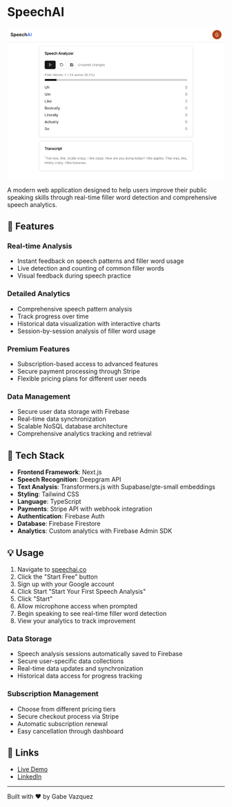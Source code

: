 # SpeechAI

<img src="public/demo.png" alt="SpeechAI Demo" width="600"/>

A modern web application designed to help users improve their public speaking skills through real-time filler word detection and comprehensive speech analytics.

## 🌟 Features

### Real-time Analysis

- Instant feedback on speech patterns and filler word usage
- Live detection and counting of common filler words
- Visual feedback during speech practice

### Detailed Analytics

- Comprehensive speech pattern analysis
- Track progress over time
- Historical data visualization with interactive charts
- Session-by-session analysis of filler word usage

### Premium Features

- Subscription-based access to advanced features
- Secure payment processing through Stripe
- Flexible pricing plans for different user needs

### Data Management

- Secure user data storage with Firebase
- Real-time data synchronization
- Scalable NoSQL database architecture
- Comprehensive analytics tracking and retrieval

## 🚀 Tech Stack

- **Frontend Framework**: Next.js
- **Speech Recognition**: Deepgram API
- **Text Analysis**: Transformers.js with Supabase/gte-small embeddings
- **Styling**: Tailwind CSS
- **Language**: TypeScript
- **Payments**: Stripe API with webhook integration
- **Authentication**: Firebase Auth
- **Database**: Firebase Firestore
- **Analytics**: Custom analytics with Firebase Admin SDK

## 💡 Usage

1. Navigate to [speechai.co](https://www.speechai.co/)
2. Click the "Start Free" button
3. Sign up with your Google account
4. Click Start "Start Your First Speech Analysis"
5. Click "Start"
6. Allow microphone access when prompted
7. Begin speaking to see real-time filler word detection
8. View your analytics to track improvement

### Data Storage

- Speech analysis sessions automatically saved to Firebase
- Secure user-specific data collections
- Real-time data updates and synchronization
- Historical data access for progress tracking

### Subscription Management

- Choose from different pricing tiers
- Secure checkout process via Stripe
- Automatic subscription renewal
- Easy cancellation through dashboard

## 🔗 Links

- [Live Demo](https://www.speechai.co/)
- [LinkedIn](https://www.linkedin.com/in/gabeavazquez/)

---

Built with ❤️ by Gabe Vazquez

